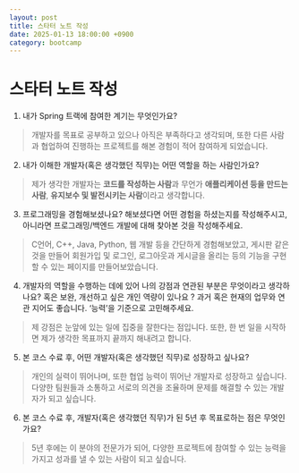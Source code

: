 ```yaml
---
layout: post
title: 스타터 노트 작성
date: 2025-01-13 18:00:00 +0900
category: bootcamp
---
```


# 스타터 노트 작성  

1. 내가 Spring 트랙에 참여한 계기는 무엇인가요?  
> 개발자를 목표로 공부하고 있으나 아직은 부족하다고 생각되며, 또한 다른 사람과 협업하여 진행하는 프로젝트를 해본 경험이 적어 참여하게 되었습니다.

2. 내가 이해한 개발자(혹은 생각했던 직무)는 어떤 역할을 하는 사람인가요?  
> 제가 생각한 개발자는 **코드를 작성하는 사람**과 무언가 **애플리케이션 등을 만드는 사람**, **유지보수 및 발전시키는 사람**이라고 생각합니다.

3. 프로그래밍을 경험해보셨나요? 해보셨다면 어떤 경험을 하셨는지를 작성해주시고,
아니라면 프로그래밍/백엔드 개발에 대해 찾아본 것을 작성해주세요.  
> C언어, C++, Java, Python, 웹 개발 등을 간단하게 경험해보았고, 게시판 같은 것을 만들어 회원가입 및 로그인, 로그아웃과 게시글을 올리는 등의 기능을 구현할 수 있는 페이지를 만들어보았습니다.

4. 개발자의 역할을 수행하는 데에 있어 나의 강점과 연관된 부분은 무엇이라고 생각하나요? 
혹은 보완, 개선하고 싶은 개인 역량이 있나요 ?
과거 혹은 현재의 업무와 연관 지어도 좋습니다. ‘능력’을 기준으로 고민해주세요.  
> 제 강점은 눈앞에 있는 일에 집중을 잘한다는 점입니다. 또한, 한 번 일을 시작하면 제가 생각한 목표까지 끝까지 해내려고 합니다.

5. 본 코스 수료 후, 어떤 개발자(혹은 생각했던 직무)로 성장하고 싶나요?  
> 개인의 실력이 뛰어나며, 또한 협업 능력이 뛰어난 개발자로 성장하고 싶습니다.  
다양한 팀원들과 소통하고 서로의 의견을 조율하며 문제를 해결할 수 있는 개발자가 되고 싶습니다.

6. 본 코스 수료 후, 개발자(혹은 생각했던 직무)가 된 5년 후 목표로하는 점은 무엇인가요?  
> 5년 후에는 이 분야의 전문가가 되어, 다양한 프로젝트에 참여할 수 있는 능력을 가지고 성과를 낼 수 있는 사람이 되고 싶습니다.
